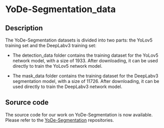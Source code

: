 # YoDe-Segmentation_data
## Description

The YoDe-Segmentation datasets is divided into two parts: the YoLov5 training set and the DeepLabv3 training set:

* The detection_data folder contains the training dataset for the YoLov5 network model, with a size of 1933. After downloading, it can be used directly to train the YoLov5 network model.

* The mask_data folder contains the training dataset for the DeepLabv3 segmentation model, with a size of 11726. After downloading, it can be used directly to train the DeepLabv3 network model.



## Sorurce code
The source code for our work on YoDe-Segmentation is now available. Please refer to the [YoDe-Segmentation](https://github.com/OneChorm/YoDe-Segmentation) repositories.
